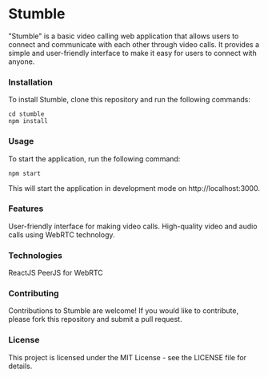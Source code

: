 # Stumble
"Stumble" is a basic video calling web application that allows users to connect and communicate with each other through video calls. It provides a simple and user-friendly interface to make it easy for users to connect with anyone. 




### Installation
To install Stumble, clone this repository and run the following commands:

```
cd stumble
npm install
```


### Usage
To start the application, run the following command:

```
npm start
```

This will start the application in development mode on http://localhost:3000.

### Features

User-friendly interface for making video calls.
High-quality video and audio calls using WebRTC technology.

### Technologies 
ReactJS
PeerJS for WebRTC

### Contributing
Contributions to Stumble are welcome! If you would like to contribute, please fork this repository and submit a pull request.

### License

This project is licensed under the MIT License - see the LICENSE file for details.

